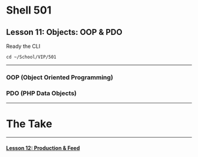 # Shell 501
## Lesson 11: Objects: OOP & PDO

Ready the CLI

`cd ~/School/VIP/501`

___

### OOP (Object Oriented Programming)


### PDO (PHP Data Objects)


___

# The Take

___

#### [Lesson 12: Production & Feed](https://github.com/inkVerb/vip/blob/master/501-shell/Lesson-12.md)
